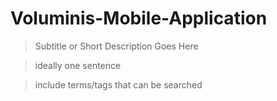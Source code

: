 # Voluminis-Mobile-Application

> Subtitle or Short Description Goes Here

> ideally one sentence

> include terms/tags that can be searched

